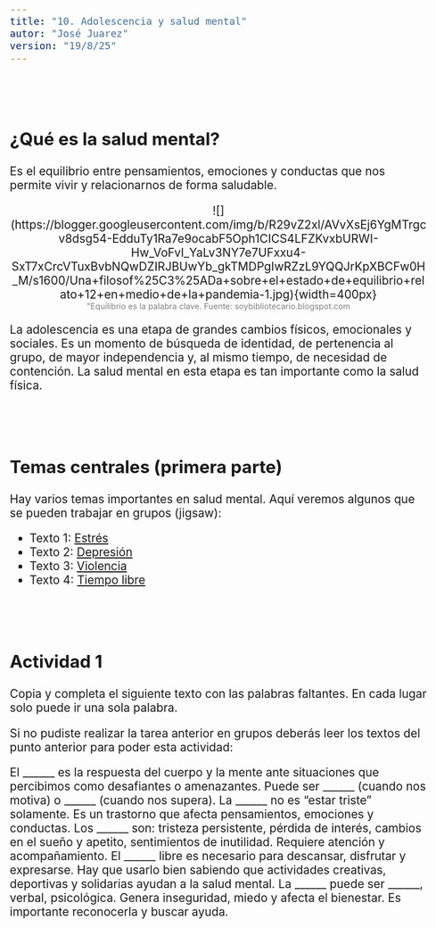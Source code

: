 ```yaml
---
title: "10. Adolescencia y salud mental"
autor: "José Juarez"
version: "19/8/25"
---
```


<span hidden>Local path of the file: "H:/cfr/sad4/"</span>
<span hidden>Local path of images: "H:/cfr/sad4/_i/"</span>


<br><br>


## ¿Qué es la salud mental?

Es el equilibrio entre pensamientos, emociones y conductas que nos permite vivir y relacionarnos de forma saludable.

<span hidden>Image</span>
   <center>![](https://blogger.googleusercontent.com/img/b/R29vZ2xl/AVvXsEj6YgMTrgcv8dsg54-EdduTy1Ra7e9ocabF5Oph1CICS4LFZKvxbURWI-Hw_VoFvI_YaLv3NY7e7UFxxu4-SxT7xCrcVTuxBvbNQwDZIRJBUwYb_gkTMDPgIwRZzL9YQQJrKpXBCFw0H_M/s1600/Una+filosof%25C3%25ADa+sobre+el+estado+de+equilibrio+relato+12+en+medio+de+la+pandemia-1.jpg){width=400px}</center>
   <center><span class="grey3 size70">"Equilibrio es la palabra clave. Fuente: soybibliotecario.blogspot.com</span></center>

La adolescencia es una etapa de grandes cambios físicos, emocionales y sociales. Es un momento de búsqueda de identidad, de pertenencia al grupo, de mayor independencia y, al mismo tiempo, de necesidad de contención. La salud mental en esta etapa es tan importante como la salud física.


<br><br>


## Temas centrales (primera parte)

Hay varios temas importantes en salud mental. Aquí veremos algunos que se pueden trabajar en grupos (jigsaw):

- Texto 1: [Estrés](10_salud_mental_texto_estres.html)
- Texto 2: [Depresión](10_salud_mental_texto_depresion)
- Texto 3: [Violencia](10_salud_mental_texto_violencia.html)
- Texto 4: [Tiempo libre](10_salud_mental_texto_tiempolibre)


<br><br>

## Actividad 1

Copia y completa el siguiente texto con las palabras faltantes. En cada lugar solo puede ir una sola palabra. 

Si no pudiste realizar la tarea anterior en grupos deberás leer los textos del punto anterior para poder esta actividad: 

El ______ es la respuesta del cuerpo y la mente ante situaciones que percibimos como desafiantes o amenazantes. Puede ser ______ (cuando nos motiva) o ______ (cuando nos supera).
La ______ no es “estar triste” solamente. Es un trastorno que afecta pensamientos, emociones y conductas. Los ______ son: tristeza persistente, pérdida de interés, cambios en el sueño y apetito, sentimientos de inutilidad. Requiere atención y acompañamiento. El ______ libre es necesario para descansar, disfrutar y expresarse. Hay que usarlo bien sabiendo que actividades creativas, deportivas y solidarias ayudan a la salud mental.
La ______ puede ser ______, verbal, psicológica. Genera inseguridad, miedo y afecta el bienestar. Es importante reconocerla y buscar ayuda.


<div hidden>
El ___estrés___ es la respuesta del cuerpo y la mente ante situaciones que percibimos como desafiantes o amenazantes. Puede ser ___positivo___ (cuando nos motiva) o ___negativo___ (cuando nos supera).
La ___depresión___ no es “estar triste” solamente. Es un trastorno que afecta pensamientos, emociones y conductas. Los ___síntomas___ son: tristeza persistente, pérdida de interés, cambios en el sueño y apetito, sentimientos de inutilidad. Requiere atención y acompañamiento. El ___tiempo___ libre es necesario para descansar, disfrutar y expresarse. Hay que usarlo bien sabiendo que actividades creativas, deportivas y solidarias ayudan a la salud mental.
La ___violencia___ puede ser ___física___, verbal, psicológica. Genera inseguridad, miedo y afecta el bienestar. Es importante reconocerla y buscar ayuda.
<div>


<div hidden>

#### a) Estrés

* El estrés es la respuesta del cuerpo y la mente ante situaciones que percibimos como desafiantes o amenazantes.
* Puede ser positivo (cuando nos motiva) o negativo (cuando nos supera).

**Ejemplo:** nervios antes de un examen vs. ansiedad constante que impide concentrarse.

#### b) Depresión

* No es “estar triste” solamente: es un trastorno que afecta pensamientos, emociones y conductas.
* Síntomas: tristeza persistente, pérdida de interés, cambios en el sueño y apetito, sentimientos de inutilidad.
* Requiere atención y acompañamiento.

#### c) Tiempo libre

* Espacio para descansar, disfrutar y expresarse.
* Es clave para reducir el estrés y fortalecer la autoestima.
* Actividades creativas, deportivas y solidarias ayudan a la salud mental.

#### d) Violencia

* Puede ser física, verbal, psicológica o simbólica.
* Genera inseguridad, miedo y afecta el bienestar.
* Es importante reconocerla y buscar ayuda.

#### e) Suicidio

* Tema delicado, pero necesario: es la segunda causa de muerte en adolescentes a nivel mundial.
* Señales de alerta: hablar de muerte, aislamiento, regalar pertenencias, cambios drásticos de conducta.
* Siempre es importante pedir ayuda y no minimizar estas señales.

#### f) Factores de riesgo y de protección

* **Riesgo:** consumo de sustancias, aislamiento, violencia familiar, presión social, bullying.
* **Protección:** buena comunicación con la familia, amistades positivas, proyectos personales, participación en actividades escolares o comunitarias.

#### g) La importancia de la familia, los pares y la escuela

* La **familia** ofrece seguridad y apoyo emocional.
* El **grupo de amigos** ayuda a construir identidad y compartir experiencias.
* La **escuela** es un espacio de aprendizaje, contención y desarrollo de vínculos.

#### h) Aceptación de sí mismo

* Conocerse y aceptarse es un proceso clave en la adolescencia.
* Compararse constantemente con otros puede dañar la autoestima.
* Reconocer las propias fortalezas y debilidades es parte de crecer.

---

### 3. Disparador: *El circo de las mariposas* 🦋

Este cortometraje muestra cómo el reconocimiento, la aceptación y el acompañamiento pueden transformar la vida de una persona.

**Preguntas para la reflexión:**

1. ¿Qué sentimientos te despertó la historia?
2. ¿Qué rol cumplen los demás en el proceso de aceptación de uno mismo?
3. ¿Por qué es importante que alguien crea en nosotros?
4. ¿Qué relación encontrás entre la historia y los temas de salud mental en la adolescencia?

---

### 4. Actividades

1. **Mapa de apoyos**

   * Dibujar un círculo en una hoja con tu nombre en el centro.
   * Alrededor, escribir personas o espacios donde te sentís contenido (familia, amigos, escuela, actividades).
   * Reflexionar: ¿qué pasa si me falta alguno de esos apoyos?

2. **Caja de recursos** (en grupo)

   * Armar entre todos una lista de actividades que ayudan a sentirse mejor cuando uno está estresado o triste (ej.: escuchar música, charlar, caminar, hacer deporte, escribir).
   * Pegarlas en un afiche para tenerlo como recordatorio.

3. **Debate guiado**

   * Tema: *¿Las redes sociales ayudan o complican la aceptación de uno mismo en la adolescencia?*

4. **Escritura personal**

   * Redactar un breve texto titulado: *“Lo que me hace fuerte”*.
   * Compartir voluntariamente en pequeños grupos.

---

### 5. Cierre

La adolescencia puede traer momentos difíciles, pero también es una etapa de oportunidades para crecer, conocerse y aprender a cuidarse. La familia, los amigos y la escuela son pilares importantes en este camino. Recordemos que pedir ayuda no es signo de debilidad, sino de fortaleza.

</div>



<!-- HTML style definitions -->
<style>
/* Colors */
.grey1 {color: #b3b3b3;} /* my light-grey */
.grey2 {color: #999999;} /* my middle-grey */
.grey3 {color: #808080;} /* my dark-grey */
.blue1 {color: #6495ed;} /* nvim blue */
.blue2 {color: #276cdf;} /* Andrew Ng Blue */
.sky1 {color: #7dbed8;} /* nvim sky */
.sky2 {color: #27a2db;}   /* my sky */
.green {color: #81b524;} /* my green */
.red1 {color: #ec5469;} /* my coral-red */
.red2 {color: #f44336;} /* my red */
.rose {color: #ec9998:} /* nvim rose */
.gold {color: #df9d43;} /* Andrew Ng gold */
.orange1 {color: #fda556;} /* nvim orange */
.orange2 {color: #ff9505;} /*Andrew Ng orange */
.purple1 {color: #ff40ff;} /* Andrew Ng purple */
.purple2 {color: #d164d7;} /* Andrew Ng purple */
/* Font Size */
.size90 {font-size: 0.9em;}
.size85 {font-size: 0.85em;}
.size80 {font-size: 0.8em;}
.size70 {font-size: 0.7em;}
.size60 {font-size: 0.6em;}
.size50 {font-size: 0.5em;}
/* Document General Font Size */
body {font-size: 1.3em;}
</style>
<!-- Use <span> inline and <div> with several lines --->
